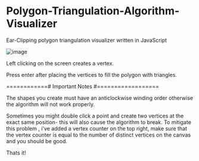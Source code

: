 # Polygon-Triangulation-Algorithm-Visualizer
Ear-Clipping polygon triangulation visualizer written in JavaScript


![image](https://github.com/user-attachments/assets/398b27cb-bb60-4fba-97bd-9ca1d09efcaa)





Left clicking on the screen creates a vertex.

Press enter after placing the vertices to fill the polygon with triangles.

============# Important Notes #==================

The shapes you create must have an anticlockwise winding order otherwise the algorithm will not work properly.

Sometimes you might double click a point and create two vertices at the exact same position- this will also cause the algorithm to break.
To mitigate this problem , i've added a vertex counter on the top right, make sure that the vertex counter is equal to the number of distinct vertices on the canvas and you should be good.

Thats it!


